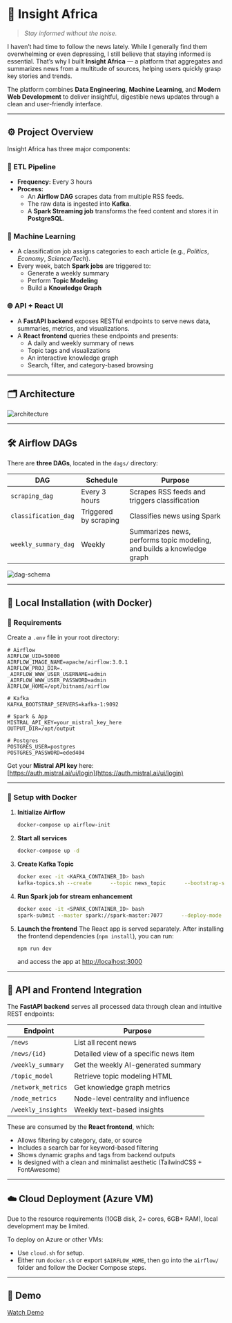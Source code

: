 # 📰 Insight Africa

> *Stay informed without the noise.*

I haven’t had time to follow the news lately. While I generally find them overwhelming or even depressing, I still believe that staying informed is essential. That’s why I built **Insight Africa** — a platform that aggregates and summarizes news from a multitude of sources, helping users quickly grasp key stories and trends.

The platform combines **Data Engineering**, **Machine Learning**, and **Modern Web Development** to deliver insightful, digestible news updates through a clean and user-friendly interface.

---

## ⚙️ Project Overview

Insight Africa has three major components:

### 🔄 ETL Pipeline
- **Frequency:** Every 3 hours
- **Process:**  
  - An **Airflow DAG** scrapes data from multiple RSS feeds.
  - The raw data is ingested into **Kafka**.
  - A **Spark Streaming job** transforms the feed content and stores it in **PostgreSQL**.

### 🤖 Machine Learning
- A classification job assigns categories to each article (e.g., *Politics*, *Economy*, *Science/Tech*).
- Every week, batch **Spark jobs** are triggered to:
  - Generate a weekly summary
  - Perform **Topic Modeling**
  - Build a **Knowledge Graph**

### 🌐 API + React UI
- A **FastAPI backend** exposes RESTful endpoints to serve news data, summaries, metrics, and visualizations.
- A **React frontend** queries these endpoints and presents:
  - A daily and weekly summary of news
  - Topic tags and visualizations
  - An interactive knowledge graph
  - Search, filter, and category-based browsing

---

## 🗂 Architecture

<!-- Insert your architecture diagram here -->
![architecture](#)

---

## 🛠 Airflow DAGs

There are **three DAGs**, located in the `dags/` directory:

| DAG | Schedule | Purpose |
|-----|----------|---------|
| `scraping_dag` | Every 3 hours | Scrapes RSS feeds and triggers classification |
| `classification_dag` | Triggered by scraping | Classifies news using Spark |
| `weekly_summary_dag` | Weekly | Summarizes news, performs topic modeling, and builds a knowledge graph |

<!-- Insert DAG schema image -->
![dag-schema](#)

---

## 🚀 Local Installation (with Docker)

### 🔧 Requirements
Create a `.env` file in your root directory:

```env
# Airflow
AIRFLOW_UID=50000
AIRFLOW_IMAGE_NAME=apache/airflow:3.0.1
AIRFLOW_PROJ_DIR=.
_AIRFLOW_WWW_USER_USERNAME=admin
_AIRFLOW_WWW_USER_PASSWORD=admin
AIRFLOW_HOME=/opt/bitnami/airflow

# Kafka
KAFKA_BOOTSTRAP_SERVERS=kafka-1:9092

# Spark & App
MISTRAL_API_KEY=your_mistral_key_here
OUTPUT_DIR=/opt/output

# Postgres
POSTGRES_USER=postgres
POSTGRES_PASSWORD=eded404
```

Get your **Mistral API key** here:  
[https://auth.mistral.ai/ui/login](https://auth.mistral.ai/ui/login)

---

### 🐳 Setup with Docker

1. **Initialize Airflow**
   ```bash
   docker-compose up airflow-init
   ```

2. **Start all services**
   ```bash
   docker-compose up -d
   ```

3. **Create Kafka Topic**
   ```bash
   docker exec -it <KAFKA_CONTAINER_ID> bash
   kafka-topics.sh --create      --topic news_topic      --bootstrap-server localhost:9092      --partitions 2      --replication-factor 2
   ```

4. **Run Spark job for stream enhancement**
   ```bash
   docker exec -it <SPARK_CONTAINER_ID> bash
   spark-submit --master spark://spark-master:7077      --deploy-mode client      --packages org.apache.spark:spark-sql-kafka-0-10_2.12:3.5.0,org.apache.kafka:kafka-clients:3.9.1      /opt/bitnami/spark/jobs/enhance_feeds.py
   ```

5. **Launch the frontend**
   The React app is served separately. After installing the frontend dependencies (`npm install`), you can run:
   ```bash
   npm run dev
   ```
   and access the app at [http://localhost:3000](http://localhost:3000)

---

## 🧠 API and Frontend Integration

The **FastAPI backend** serves all processed data through clean and intuitive REST endpoints:

| Endpoint | Purpose |
|----------|---------|
| `/news` | List all recent news |
| `/news/{id}` | Detailed view of a specific news item |
| `/weekly_summary` | Get the weekly AI-generated summary |
| `/topic_model` | Retrieve topic modeling HTML |
| `/network_metrics` | Get knowledge graph metrics |
| `/node_metrics` | Node-level centrality and influence |
| `/weekly_insights` | Weekly text-based insights |

These are consumed by the **React frontend**, which:
- Allows filtering by category, date, or source
- Includes a search bar for keyword-based filtering
- Shows dynamic graphs and tags from backend outputs
- Is designed with a clean and minimalist aesthetic (TailwindCSS + FontAwesome)

---

## ☁️ Cloud Deployment (Azure VM)

Due to the resource requirements (10GB disk, 2+ cores, 6GB+ RAM), local development may be limited.

To deploy on Azure or other VMs:
- Use `cloud.sh` for setup.
- Either run `docker.sh` or export `$AIRFLOW_HOME`, then go into the `airflow/` folder and follow the Docker Compose steps.

---

## 🧪 Demo

<!-- Insert demo GIF or video here -->
[Watch Demo](#)